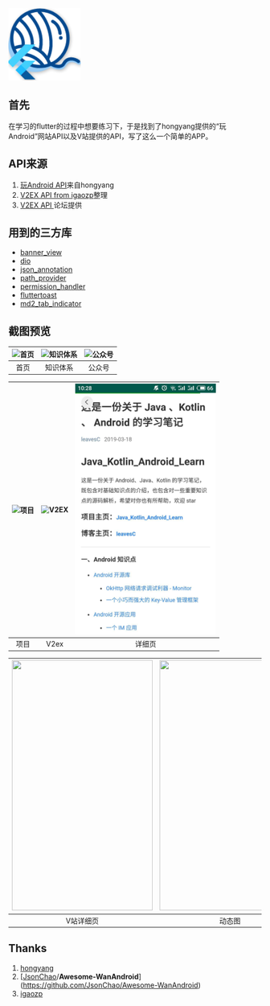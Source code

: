 <img src="/screen_shot/icon.png">

## 首先

在学习的flutter的过程中想要练习下，于是找到了hongyang提供的“玩Android”网站API以及V站提供的API，写了这么一个简单的APP。

## API来源

1. [玩Android API](https://www.wanandroid.com/blog/show/2)来自hongyang
2. [V2EX API  from igaozp](<https://github.com/igaozp/V2EX-API>)整理
3. [V2EX API ](https://www.v2ex.com/p/7v9TEc53)论坛提供

## 用到的三方库

- [banner_view](https://pub.dev/packages/banner_view)
- [dio](https://pub.flutter-io.cn/packages/dio)
- [json_annotation](https://pub.flutter-io.cn/packages/dio)
- [path_provider ](https://pub.flutter-io.cn/packages/path_provider#-installing-tab-)
- [permission_handler](https://pub.dev/packages/permission_handler)
- [fluttertoast](https://pub.dartlang.org/packages/fluttertoast)
- [md2_tab_indicator](https://pub.dev/packages/md2_tab_indicator)

## 截图预览

| <img src="https://github.com/VincentTung/WanAndroid_Flutter_Version/blob/master/screen_shot/main_page.jpg" width="280" alt="首页"/> | <img src="https://github.com/VincentTung/WanAndroid_Flutter_Version/blob/master/screen_shot/knowledge_tree.jpg" width="280" alt="知识体系"/> | <img src="https://github.com/VincentTung/WanAndroid_Flutter_Version/blob/master/screen_shot/wx_account.jpg" width="280" alt="公众号"/> |
| :----------------------------------------------------------: | :----------------------------------------------------------: | :----------------------------------------------------------: |
|                             首页                             |                           知识体系                           |                            公众号                            |

| <img src="https://github.com/VincentTung/WanAndroid_Flutter_Version/blob/master/screen_shot/project.jpg" width="280" height="498" alt="项目"/> | <img src="https://github.com/VincentTung/WanAndroid_Flutter_Version/blob/master/screen_shot/v2ex.jpg" width="280" height="498" alt="V2EX"/> | <img src="/screen_shot/webview.jpg" width="280" height="498" alt="详细页"/> |
| :----------------------------------------------------------: | :----------------------------------------------------------: | :----------------------------------------------------------: |
|                             项目                             |                             V2ex                             |                            详细页                            |

| <img src="https://github.com/VincentTung/WanAndroid_Flutter_Version/blob/master/screen_shot/v_detail.jpg" width="280" height="498" /> | <img src="https://github.com/VincentTung/WanAndroid_Flutter_Version/blob/master/screen_shot/g1.gif" width="280" height="498" alt=""/> | <img src="https://github.com/VincentTung/WanAndroid_Flutter_Version/blob/master/screen_shot/g2.gif" width="280" height="498" alt=""/> |
| :----------------------------------------------------------: | :----------------------------------------------------------: | :----------------------------------------------------------: |
|                          V站详细页                           |                            动态图                            |                            动态图                            |

## Thanks

1. [hongyang](https://github.com/hongyangAndroid)
2. [[JsonChao](https://github.com/JsonChao)/**Awesome-WanAndroid**](<https://github.com/JsonChao/Awesome-WanAndroid>)
3. [igaozp](https://github.com/igaozp/V2EX-API)
